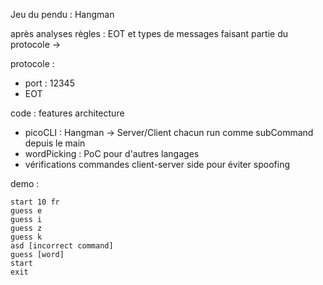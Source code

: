 Jeu du pendu : Hangman

après analyses règles : EOT et types de messages faisant partie du protocole ->

protocole : 
- port : 12345
- EOT

code : features architecture
- picoCLI : Hangman -> Server/Client chacun run comme subCommand depuis le main
- wordPicking : PoC pour d'autres langages
- vérifications commandes client-server side pour éviter spoofing

demo :
```
start 10 fr
guess e
guess i
guess z
guess k
asd [incorrect command]
guess [word]
start
exit
```
